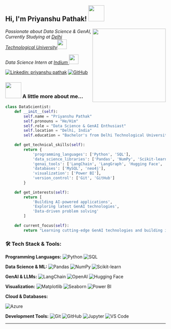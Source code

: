 <h2> Hi, I'm Priyanshu Pathak! <img src="https://media.giphy.com/media/mGcNjsfWAjY5AEZNw6/giphy.gif" width="50"></h2>

<img align='right' src="https://media0.giphy.com/media/v1.Y2lkPTc5MGI3NjExb3hrOGJiNGVvbmRsYzhrZ3Rvd3FhZ3YzcmdyNmRoYXZqanc3dWZ6bCZlcD12MV9pbnRlcm5hbF9naWZfYnlfaWQmY3Q9Zw/FoVzfcqCDSb7zCynOp/giphy.gif" width="230">

<p><em>Passionate about Data Science & GenAI, Currently Studying at <a href="https://dtu.ac.in">Delhi Technological University</a></em><img src="https://media.giphy.com/media/fYSnHlufseco8Fh93Z/giphy.gif" width="30"></p>

<p><em>Data Science Intern at <a href="https://www.indium.tech/">Indium <img src="https://www.google.com/url?sa=i&url=https%3A%2F%2Fwww.linkedin.com%2Fcompany%2Findiumsoftware&psig=AOvVaw2hOwssu-PYwkjFOo5V0dKj&ust=1752813271838000&source=images&cd=vfe&opi=89978449&ved=0CBUQjRxqFwoTCNiD7LeIw44DFQAAAAAdAAAAABAE" width="30"></a></em></p>

[![Linkedin: priyanshu pathak](https://img.shields.io/badge/-priyanshupathak-blue?style=flat-square&logo=Linkedin&logoColor=white&link=https://www.linkedin.com/in/pathakpriyanshu/)](https://www.linkedin.com/in/pathakpriyanshu/)
[![GitHub](https://img.shields.io/badge/-pathakpriyanshu-black?style=flat-square&logo=GitHub&logoColor=white&link=https://github.com/pathakpriyanshu)](https://github.com/pathakpriyanshu)

### <img src="https://media.giphy.com/media/VgCDAzcKvsR6OM0uWg/giphy.gif" width="50"> A little more about me...  

```python
class DataScientist:
    def __init__(self):
        self.name = "Priyanshu Pathak"
        self.pronouns = "He/Him"
        self.role = "Data Science & GenAI Enthusiast"
        self.location = "Delhi, India"
        self.education = "Bachelor's from Delhi Technological University"
        
    def get_technical_skills(self):
        return {
            'programming_languages': ['Python', 'SQL'],
            'data_science_libraries': ['Pandas', 'NumPy', 'Scikit-learn', 'Matplotlib', 'Seaborn']
            'genai_tools': ['LangChain', 'LangGraph', 'Hugging Face', 'VectorStore', 'Prompt Engg.'],
            'databases': ['MySQL', 'neo4j'],
            'visualization': ['Power BI'],
            'version_control': ['Git', 'GitHub']
        } 
    
    def get_interests(self):
        return [
            'Building AI-powered applications',
            'Exploring latest GenAI technologies',
            'Data-driven problem solving'
        ]
    
    def current_focus(self):
        return "Learning cutting-edge GenAI technologies and building impactful data science projects"
```

### 🛠️ Tech Stack & Tools:

**Programming Languages:**
![Python](https://img.shields.io/badge/Python-3776AB?style=for-the-badge&logo=python&logoColor=white)
![SQL](https://img.shields.io/badge/SQL-4479A1?style=for-the-badge&logo=mysql&logoColor=white)

**Data Science & ML:**
![Pandas](https://img.shields.io/badge/Pandas-150458?style=for-the-badge&logo=pandas&logoColor=white)
![NumPy](https://img.shields.io/badge/NumPy-013243?style=for-the-badge&logo=numpy&logoColor=white)
![Scikit-learn](https://img.shields.io/badge/Scikit--learn-F7931E?style=for-the-badge&logo=scikit-learn&logoColor=white)

**GenAI & LLMs:**
![LangChain](https://img.shields.io/badge/LangChain-1C3C3C?style=for-the-badge&logo=langchain&logoColor=white)
![OpenAI](https://img.shields.io/badge/OpenAI-412991?style=for-the-badge&logo=openai&logoColor=white)
![Hugging Face](https://img.shields.io/badge/🤗%20Hugging%20Face-FFD21E?style=for-the-badge&logoColor=black)

**Visualization:**
![Matplotlib](https://img.shields.io/badge/Matplotlib-11557C?style=for-the-badge&logo=matplotlib&logoColor=white)
![Seaborn](https://img.shields.io/badge/Seaborn-3776AB?style=for-the-badge&logo=seaborn&logoColor=white)
![Power BI](https://img.shields.io/badge/Power%20BI-F2C811?style=for-the-badge&logo=powerbi&logoColor=black)

**Cloud & Databases:**

![Azure](https://img.shields.io/badge/Azure-0078D4?style=for-the-badge&logo=microsoft-azure&logoColor=white)

**Development Tools:**
![Git](https://img.shields.io/badge/Git-F05032?style=for-the-badge&logo=git&logoColor=white)
![GitHub](https://img.shields.io/badge/GitHub-181717?style=for-the-badge&logo=github&logoColor=white)
![Jupyter](https://img.shields.io/badge/Jupyter-F37626?style=for-the-badge&logo=jupyter&logoColor=white)
![VS Code](https://img.shields.io/badge/VS%20Code-007ACC?style=for-the-badge&logo=visual-studio-code&logoColor=white)




---


